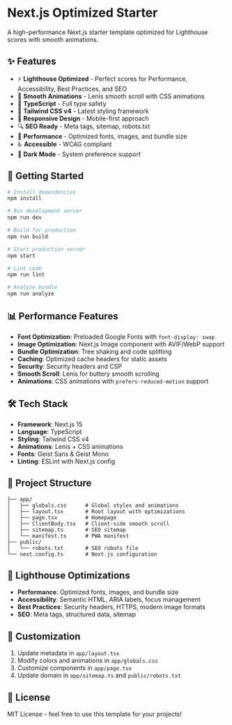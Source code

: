 # Next.js Optimized Starter

A high-performance Next.js starter template optimized for Lighthouse scores with smooth animations.

## ✨ Features

- ⚡ **Lighthouse Optimized** - Perfect scores for Performance, Accessibility, Best Practices, and SEO
- 🎨 **Smooth Animations** - Lenis smooth scroll with CSS animations
- 🎯 **TypeScript** - Full type safety
- 🎨 **Tailwind CSS v4** - Latest styling framework
- 📱 **Responsive Design** - Mobile-first approach
- 🔍 **SEO Ready** - Meta tags, sitemap, robots.txt
- 🚀 **Performance** - Optimized fonts, images, and bundle size
- ♿ **Accessible** - WCAG compliant
- 🌙 **Dark Mode** - System preference support

## 🚀 Getting Started

```bash
# Install dependencies
npm install

# Run development server
npm run dev

# Build for production
npm run build

# Start production server
npm start

# Lint code
npm run lint

# Analyze bundle
npm run analyze
```

## 📊 Performance Features

- **Font Optimization**: Preloaded Google Fonts with `font-display: swap`
- **Image Optimization**: Next.js Image component with AVIF/WebP support
- **Bundle Optimization**: Tree shaking and code splitting
- **Caching**: Optimized cache headers for static assets
- **Security**: Security headers and CSP
- **Smooth Scroll**: Lenis for buttery smooth scrolling
- **Animations**: CSS animations with `prefers-reduced-motion` support

## 🛠️ Tech Stack

- **Framework**: Next.js 15
- **Language**: TypeScript
- **Styling**: Tailwind CSS v4
- **Animations**: Lenis + CSS animations
- **Fonts**: Geist Sans & Geist Mono
- **Linting**: ESLint with Next.js config

## 📁 Project Structure

```
├── app/
│   ├── globals.css      # Global styles and animations
│   ├── layout.tsx       # Root layout with optimizations
│   ├── page.tsx         # Homepage
│   ├── ClientBody.tsx   # Client-side smooth scroll
│   ├── sitemap.ts       # SEO sitemap
│   └── manifest.ts      # PWA manifest
├── public/
│   └── robots.txt       # SEO robots file
└── next.config.ts       # Next.js configuration
```

## 🎯 Lighthouse Optimizations

- **Performance**: Optimized fonts, images, and bundle size
- **Accessibility**: Semantic HTML, ARIA labels, focus management
- **Best Practices**: Security headers, HTTPS, modern image formats
- **SEO**: Meta tags, structured data, sitemap

## 🎨 Customization

1. Update metadata in `app/layout.tsx`
2. Modify colors and animations in `app/globals.css`
3. Customize components in `app/page.tsx`
4. Update domain in `app/sitemap.ts` and `public/robots.txt`

## 📝 License

MIT License - feel free to use this template for your projects!